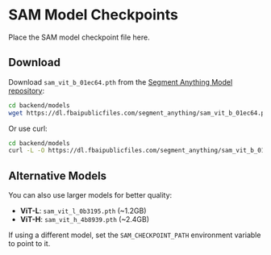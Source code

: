 # SAM Model Checkpoints

Place the SAM model checkpoint file here.

## Download

Download `sam_vit_b_01ec64.pth` from the [Segment Anything Model repository](https://github.com/facebookresearch/segment-anything#model-checkpoints):

```bash
cd backend/models
wget https://dl.fbaipublicfiles.com/segment_anything/sam_vit_b_01ec64.pth
```

Or use curl:

```bash
cd backend/models
curl -L -O https://dl.fbaipublicfiles.com/segment_anything/sam_vit_b_01ec64.pth
```

## Alternative Models

You can also use larger models for better quality:
- **ViT-L**: `sam_vit_l_0b3195.pth` (~1.2GB)
- **ViT-H**: `sam_vit_h_4b8939.pth` (~2.4GB)

If using a different model, set the `SAM_CHECKPOINT_PATH` environment variable to point to it.
